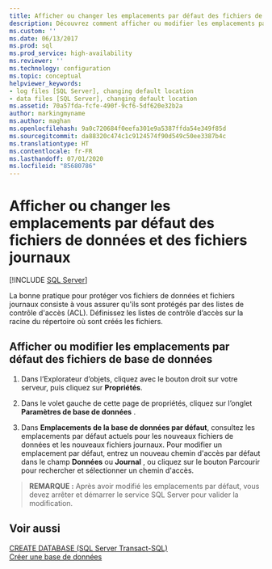 ```yaml
---
title: Afficher ou changer les emplacements par défaut des fichiers de données et des fichiers journaux | Microsoft Docs
description: Découvrez comment afficher ou modifier les emplacements par défaut des fichiers de données et des fichiers journaux SQL Server. Découvrez comment protéger les fichiers avec des listes de contrôle d’accès (ACL).
ms.custom: ''
ms.date: 06/13/2017
ms.prod: sql
ms.prod_service: high-availability
ms.reviewer: ''
ms.technology: configuration
ms.topic: conceptual
helpviewer_keywords:
- log files [SQL Server], changing default location
- data files [SQL Server], changing default location
ms.assetid: 70a57fda-fcfe-490f-9cf6-5df620e32b2a
author: markingmyname
ms.author: maghan
ms.openlocfilehash: 9a0c720684f0eefa301e9a5387ffda54e349f85d
ms.sourcegitcommit: da88320c474c1c9124574f90d549c50ee3387b4c
ms.translationtype: HT
ms.contentlocale: fr-FR
ms.lasthandoff: 07/01/2020
ms.locfileid: "85680786"
---
```

# <a name="view-or-change-the-default-locations-for-data-and-log-files"></a>Afficher ou changer les emplacements par défaut des fichiers de données et des fichiers journaux
 [!INCLUDE [SQL Server](../../includes/applies-to-version/sqlserver.md)]
  
 La bonne pratique pour protéger vos fichiers de données et fichiers journaux consiste à vous assurer qu'ils sont protégés par des listes de contrôle d'accès (ACL). Définissez les listes de contrôle d’accès sur la racine du répertoire où sont créés les fichiers.  
 
  
## <a name="view-or-change-the-default-locations-for-database-files"></a>Afficher ou modifier les emplacements par défaut des fichiers de base de données  
  
1.  Dans l’Explorateur d’objets, cliquez avec le bouton droit sur votre serveur, puis cliquez sur **Propriétés**.  
  
2.  Dans le volet gauche de cette page de propriétés, cliquez sur l’onglet **Paramètres de base de données** .  
  
3.  Dans **Emplacements de la base de données par défaut**, consultez les emplacements par défaut actuels pour les nouveaux fichiers de données et les nouveaux fichiers journaux. Pour modifier un emplacement par défaut, entrez un nouveau chemin d'accès par défaut dans le champ **Données** ou **Journal** , ou cliquez sur le bouton Parcourir pour rechercher et sélectionner un chemin d'accès.  
  
>**REMARQUE :** Après avoir modifié les emplacements par défaut, vous devez arrêter et démarrer le service SQL Server pour valider la modification.  
  
## <a name="see-also"></a>Voir aussi  
 [CREATE DATABASE &#40;SQL Server Transact-SQL&#41;](../../t-sql/statements/create-database-sql-server-transact-sql.md)   
 [Créer une base de données](../../relational-databases/databases/create-a-database.md)  
  
  
